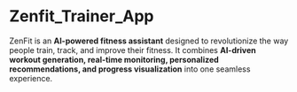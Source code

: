 # Zenfit_Trainer_App
ZenFit is an **AI-powered fitness assistant** designed to revolutionize the way people train, track, and improve their fitness.   It combines **AI-driven workout generation, real-time monitoring, personalized recommendations, and progress visualization** into one seamless experience.
